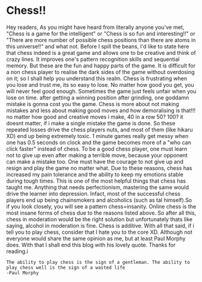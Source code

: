# Chess!!
Hey readers, As you might have heard from literally anyone you've met, "Chess is
a game for the intelligent" or "Chess is so fun and interesting!!" or "There are more number
of possible chess positions than there are atoms in this universe!!" and what not. Before
I spill the beans, I'd like to state here that chess indeed is a great game and allows
one to be creative and think of crazy lines. It improves one's pattern 
recognition skills and sequential memory. But these are the fun and happy parts of the
game.
It is difficult for a non chess player to realise the dark sides of the game without
overdosing on it; so I shall help you understand this realm. Chess is frustrating when 
you lose and trust me, its so easy to lose.
 No matter how good you get, you will never feel good enough. 
 Sometimes the game just feels unfair when you lose on time. after getting a winning 
 position after grinding, one goddamn mistake is gonna cost you the game.
 Chess is more about not making mistakes and less about making good moves and
 how demoralising is that!!! no matter how good and creative moves i make, 40 in a row
 50? 100? it doesnt matter, if i make a single mistake the game is done.
 So these repeated losses drive the chess players nuts, and most of them (like hikaru XD)
 end up being extremely toxic. 1 minute games really get messy when one has 0.5 seconds 
 on clock and the game becomes more of a "who can click faster" instead of chess.
 To be a good chess player, one must learn not to give up even after making a 
 terrible move, because your opponent can make a mistake too. One must have
 the courage to not give up and resign and play the game no matter what.
 Due to these reasons, chess has increased my pain tolerance and the ability to keep
 my emotions stable during tough times. This is one of the most helpful things that 
 chess has taught me.
 Anything that needs perfectionism, mastering the same would drive the learner into
 depression. Infact, most of the successful chess players end up being chainsmokers and
 alcoholics (such as tal himself).So if you look closely, you will see a pattern
 chess=insanity. Online chess is the most insane forms of chess due to the reasons 
 listed above. So after all this, chess in moderation would be the right solution but
 unfortunately thats like saying, alcohol in moderation is fine. Chess is additive.
 With all that said, if i tell you to play chess, consider that I hate you to the core
 XD. Although not everyone would share the same opinion as me, but at least Paul Morphy
 does. With that I shall end this blog with his lovely quote. Thanks for reading.i
 ```
The ability to play chess is the sign of a gentleman. The ability to play chess well is the sign of a wasted life
-Paul Morphy
```



